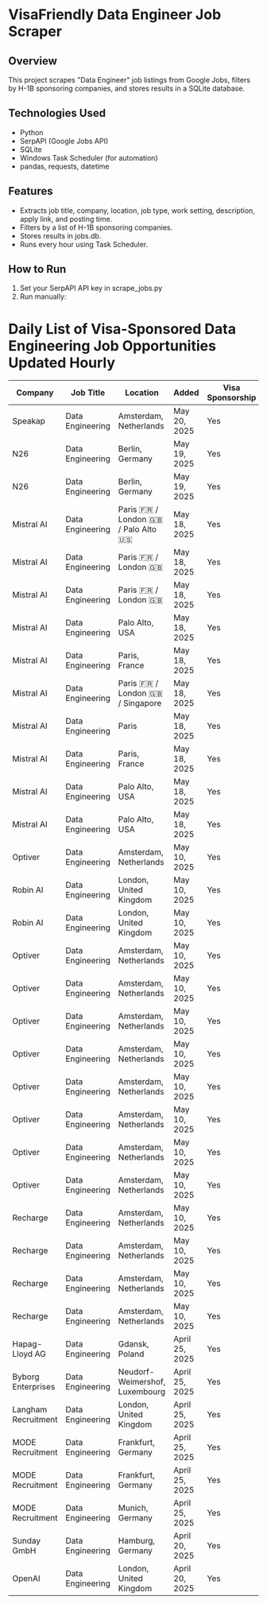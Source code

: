# VisaFriendly Data Engineer Job Scraper

## Overview
This project scrapes "Data Engineer" job listings from Google Jobs, filters by H-1B sponsoring companies, and stores results in a SQLite database.

## Technologies Used
- Python
- SerpAPI (Google Jobs API)
- SQLite
- Windows Task Scheduler (for automation)
- pandas, requests, datetime

## Features
- Extracts job title, company, location, job type, work setting, description, apply link, and posting time.
- Filters by a list of H-1B sponsoring companies.
- Stores results in jobs.db.
- Runs every hour using Task Scheduler.

## How to Run
1. Set your SerpAPI API key in scrape_jobs.py
2. Run manually:

# Daily List of Visa-Sponsored Data Engineering Job Opportunities Updated Hourly

| Company          | Job Title        | Location                        | Added        | Visa Sponsorship | Link                                                                                  |
|------------------|------------------|--------------------------------|--------------|------------------|---------------------------------------------------------------------------------------|
| Speakap          | Data Engineering | Amsterdam, Netherlands          | May 20, 2025 | Yes              | [Apply](https://jobs.speakap.com/o/frontend-developer)                               |
| N26              | Data Engineering | Berlin, Germany                | May 19, 2025 | Yes              | [Apply](https://n26.com/en-eu/careers/positions/6683900)                            |
| N26              | Data Engineering | Berlin, Germany                | May 19, 2025 | Yes              | [Apply](https://n26.com/en-eu/careers/positions/6744192)                            |
| Mistral AI       | Data Engineering | Paris 🇫🇷 / London 🇬🇧 / Palo Alto 🇺🇸 | May 18, 2025 | Yes              | [Apply](https://jobs.lever.co/mistral/df3d4b5c-4910-42c8-8fe8-5fd114b2961a)         |
| Mistral AI       | Data Engineering | Paris 🇫🇷 / London 🇬🇧          | May 18, 2025 | Yes              | [Apply](https://jobs.lever.co/mistral/07447e1d-7900-46d4-b61b-186f2f76847f)         |
| Mistral AI       | Data Engineering | Paris 🇫🇷 / London 🇬🇧          | May 18, 2025 | Yes              | [Apply](https://jobs.lever.co/mistral/675b7f06-a76b-4144-af0c-4dd3282ef489)         |
| Mistral AI       | Data Engineering | Palo Alto, USA                 | May 18, 2025 | Yes              | [Apply](https://jobs.lever.co/mistral/ef2d793d-fe94-4707-9535-b662c5a8c59c)         |
| Mistral AI       | Data Engineering | Paris, France                 | May 18, 2025 | Yes              | [Apply](https://jobs.lever.co/mistral/a1854159-922e-4de7-adb6-7c1b608c147f)         |
| Mistral AI       | Data Engineering | Paris 🇫🇷 / London 🇬🇧 / Singapore | May 18, 2025 | Yes              | [Apply](https://jobs.lever.co/mistral/77f6fd1b-65cf-45d8-9b68-594c62732f62)         |
| Mistral AI       | Data Engineering | Paris                         | May 18, 2025 | Yes              | [Apply](https://jobs.lever.co/mistral/9f6e6513-fd9e-411b-b558-540bc12b2fe4)         |
| Mistral AI       | Data Engineering | Paris, France                 | May 18, 2025 | Yes              | [Apply](https://jobs.lever.co/mistral/e1a37c33-fdec-41cf-bb92-35646e283fa8)         |
| Mistral AI       | Data Engineering | Palo Alto, USA                | May 18, 2025 | Yes              | [Apply](https://jobs.lever.co/mistral/3db45045-b1a5-4c5d-9608-0aa7fb66f2df)         |
| Mistral AI       | Data Engineering | Palo Alto, USA                | May 18, 2025 | Yes              | [Apply](https://jobs.lever.co/mistral/b5b565a0-533a-43c3-b232-114138422cb0)         |
| Optiver          | Data Engineering | Amsterdam, Netherlands         | May 10, 2025 | Yes              | [Apply](https://optiver.com/working-at-optiver/career-opportunities/7475519002/)     |
| Robin AI         | Data Engineering | London, United Kingdom         | May 10, 2025 | Yes              | [Apply](https://www.robinai.com/open-positions?ashby_jid=0c8ba130-9f6a-4a32-8d1f-08b3364f9e8c/) |
| Robin AI         | Data Engineering | London, United Kingdom         | May 10, 2025 | Yes              | [Apply](https://www.robinai.com/open-positions?ashby_jid=19292bff-1586-4bbd-b593-69b5a0c5263e/) |
| Optiver          | Data Engineering | Amsterdam, Netherlands         | May 10, 2025 | Yes              | [Apply](https://optiver.com/working-at-optiver/career-opportunities/7790567002/)     |
| Optiver          | Data Engineering | Amsterdam, Netherlands         | May 10, 2025 | Yes              | [Apply](https://optiver.com/working-at-optiver/career-opportunities/7694007002/)     |
| Optiver          | Data Engineering | Amsterdam, Netherlands         | May 10, 2025 | Yes              | [Apply](https://optiver.com/working-at-optiver/career-opportunities/7746651002/)     |
| Optiver          | Data Engineering | Amsterdam, Netherlands         | May 10, 2025 | Yes              | [Apply](https://optiver.com/working-at-optiver/career-opportunities/7684971002/)     |
| Optiver          | Data Engineering | Amsterdam, Netherlands         | May 10, 2025 | Yes              | [Apply](https://optiver.com/working-at-optiver/career-opportunities/7790593002/)     |
| Optiver          | Data Engineering | Amsterdam, Netherlands         | May 10, 2025 | Yes              | [Apply](https://optiver.com/working-at-optiver/career-opportunities/7790505002/)     |
| Optiver          | Data Engineering | Amsterdam, Netherlands         | May 10, 2025 | Yes              | [Apply](https://optiver.com/working-at-optiver/career-opportunities/7790490002/)     |
| Optiver          | Data Engineering | Amsterdam, Netherlands         | May 10, 2025 | Yes              | [Apply](https://optiver.com/working-at-optiver/career-opportunities/7640612002/)     |
| Recharge         | Data Engineering | Amsterdam, Netherlands         | May 10, 2025 | Yes              | [Apply](https://company.recharge.com/vacancies/senior-fullstack-engineer-1/)        |
| Recharge         | Data Engineering | Amsterdam, Netherlands         | May 10, 2025 | Yes              | [Apply](https://company.recharge.com/vacancies/senior-business-analyst/)             |
| Recharge         | Data Engineering | Amsterdam, Netherlands         | May 10, 2025 | Yes              | [Apply](https://company.recharge.com/vacancies/lead-marketing-automation/)          |
| Recharge         | Data Engineering | Amsterdam, Netherlands         | May 10, 2025 | Yes              | [Apply](https://company.recharge.com/vacancies/staff-software-engineer-2/)          |
| Hapag-Lloyd AG   | Data Engineering | Gdansk, Poland                | April 25, 2025| Yes              | [Apply](https://www.linkedin.com/jobs/view/4148246703)                             |
| Byborg Enterprises| Data Engineering | Neudorf-Weimershof, Luxembourg | April 25, 2025| Yes              | [Apply](https://jobs.smartrecruiters.com/DoclerHolding/744000035188883-content-marketing-manager) |
| Langham Recruitment| Data Engineering | London, United Kingdom         | April 25, 2025| Yes              | [Apply](https://www.linkedin.com/jobs/view/4146351784)                             |
| MODE Recruitment | Data Engineering | Frankfurt, Germany            | April 25, 2025| Yes              | [Apply](https://www.linkedin.com/jobs/view/4148245932)                             |
| MODE Recruitment | Data Engineering | Frankfurt, Germany            | April 25, 2025| Yes              | [Apply](https://www.linkedin.com/jobs/view/4148245729)                             |
| MODE Recruitment | Data Engineering | Munich, Germany              | April 25, 2025| Yes              | [Apply](https://www.linkedin.com/jobs/view/4148246703)                             |
| Sunday GmbH      | Data Engineering | Hamburg, Germany             | April 20, 2025| Yes              | [Apply](https://join.com/companies/sunday/13429301-marketing-artist-f-m-d)         |
| OpenAI           | Data Engineering | London, United Kingdom        | April 20, 2025| Yes              | [Apply](https://www.linkedin.com/jobs/view/4148246703)                             |

